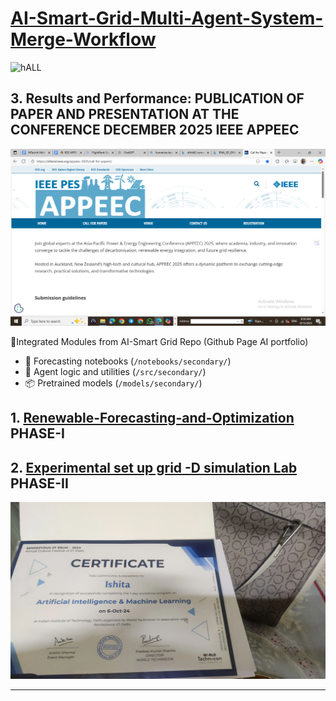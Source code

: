 #  [AI-Smart-Grid-Multi-Agent-System-Merge-Workflow](https://attend.ieee.org/appeec-2025/call-for-papers/)
![hALL](https://college.harvard.edu/sites/default/files/styles/max_1300x1300/public/2022-11/linderpix-Harvard-0948_1.jpg?itok=dp_r9hIi)


## 3. Results and Performance: PUBLICATION OF PAPER AND PRESENTATION AT THE CONFERENCE DECEMBER 2025 IEEE APPEEC 
![APPEEC IEEE IMAGE](https://github.com/Ishita95-harvad/Merged--AI-Smart-Grid-Modules-into-MAS-Grid-LAB-D-Simulation/blob/main/IEEE%20APPEEC%20MTECH%20PAPERPUBLICATION%2C2025%20DEC.png)

🔗Integrated Modules from AI-Smart Grid Repo (Github Page AI portfolio) 
- 📘 Forecasting notebooks (`/notebooks/secondary/`)
- 🧠 Agent logic and utilities (`/src/secondary/`)
- 📦 Pretrained models (`/models/secondary/`)

 ## 1. [Renewable-Forecasting-and-Optimization](https://github.com/Ishita95-harvad/AI-Smart-Grid-Multi-Agent-System-for-Renewable-Forecasting-and-Optimization) PHASE-I
## 2. [Experimental set up grid -D simulation Lab](https://github.com/Ishita95-harvad/EXPERIMENTAL-SET-UP-MAS-Grid-LAB-D-SIMULATION) PHASE-II

![IIT- D IMAGE AIML](https://github.com/Ishita95-harvad/Merged--AI-Smart-Grid-Modules-into-MAS-Grid-LAB-D-Simulation/blob/main/1728236813688.jpeg)

----------------------------------------------------------------------------------------------------------------------------------------------

